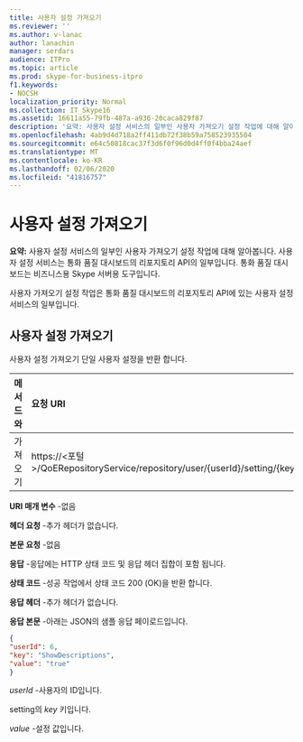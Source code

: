 ```yaml
---
title: 사용자 설정 가져오기
ms.reviewer: ''
ms.author: v-lanac
author: lanachin
manager: serdars
audience: ITPro
ms.topic: article
ms.prod: skype-for-business-itpro
f1.keywords:
- NOCSH
localization_priority: Normal
ms.collection: IT_Skype16
ms.assetid: 16611a55-79fb-487a-a936-20caca829f87
description: '요약: 사용자 설정 서비스의 일부인 사용자 가져오기 설정 작업에 대해 알아봅니다. 사용자 설정 서비스는 통화 품질 대시보드의 리포지토리 API의 일부입니다. 통화 품질 대시보드는 비즈니스용 Skype 서버용 도구입니다.'
ms.openlocfilehash: 4ab9d4d718a2ff411db72f38b59a758523935504
ms.sourcegitcommit: e64c50818cac37f3d6f0f96d0d4ff0f4bba24aef
ms.translationtype: MT
ms.contentlocale: ko-KR
ms.lasthandoff: 02/06/2020
ms.locfileid: "41816757"
---
```

# <a name="get-user-setting"></a>사용자 설정 가져오기
 
**요약:** 사용자 설정 서비스의 일부인 사용자 가져오기 설정 작업에 대해 알아봅니다. 사용자 설정 서비스는 통화 품질 대시보드의 리포지토리 API의 일부입니다. 통화 품질 대시보드는 비즈니스용 Skype 서버용 도구입니다.
  
사용자 가져오기 설정 작업은 통화 품질 대시보드의 리포지토리 API에 있는 사용자 설정 서비스의 일부입니다.
  
## <a name="get-user-setting"></a>사용자 설정 가져오기

사용자 설정 가져오기 단일 사용자 설정을 반환 합니다.
  

|**메서드와**|**요청 URI**|**HTTP 버전**|
|:-----|:-----|:-----|
|가져오기  <br/> |https://\<포털\>/QoERepositoryService/repository/user/{userId}/setting/{key}  <br/> |HTTP/1.1  <br/> |
   
 **URI 매개 변수** -없음
  
 **헤더 요청** -추가 헤더가 없습니다.
  
 **본문 요청** -없음
  
 **응답** -응답에는 HTTP 상태 코드 및 응답 헤더 집합이 포함 됩니다.
  
 **상태 코드** -성공 작업에서 상태 코드 200 (OK)을 반환 합니다.
  
 **응답 헤더** -추가 헤더가 없습니다.
  
 **응답 본문** -아래는 JSON의 샘플 응답 페이로드입니다.
  
```json
{
"userId": 6,
"key": "ShowDescriptions",
"value": "true"
}
```

 *userId* -사용자의 ID입니다.
  
 setting의 *key* 키입니다.
  
 *value* -설정 값입니다.
  

